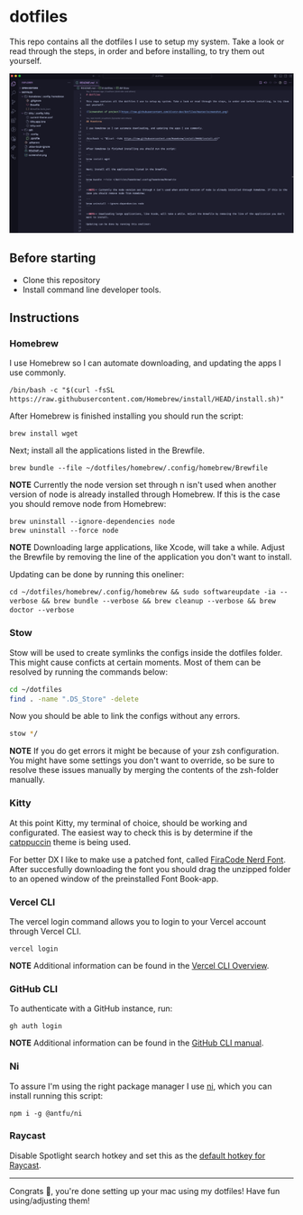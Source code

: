 # dotfiles

This repo contains all the dotfiles I use to setup my system. Take a look or read through the steps, in order and before installing, to try them out yourself.

![Screenshot of project](https://raw.githubusercontent.com/slvstr-dev/dotfiles/master/screenshot.png)

## Before starting

- Clone this repository
- Install command line developer tools.

## Instructions

### Homebrew

I use Homebrew so I can automate downloading, and updating the apps I use commonly.

```
/bin/bash -c "$(curl -fsSL https://raw.githubusercontent.com/Homebrew/install/HEAD/install.sh)"
```

After Homebrew is finished installing you should run the script:

```
brew install wget
```

Next; install all the applications listed in the Brewfile.

```
brew bundle --file ~/dotfiles/homebrew/.config/homebrew/Brewfile
```

**NOTE** Currently the node version set through n isn't used when another version of node is already installed through Homebrew. If this is the case you should remove node from Homebrew:

```
brew uninstall --ignore-dependencies node
brew uninstall --force node
```

**NOTE** Downloading large applications, like Xcode, will take a while. Adjust the Brewfile by removing the line of the application you don't want to install.

Updating can be done by running this oneliner:

```
cd ~/dotfiles/homebrew/.config/homebrew && sudo softwareupdate -ia --verbose && brew bundle --verbose && brew cleanup --verbose && brew doctor --verbose
```

### Stow

Stow will be used to create symlinks the configs inside the dotfiles folder. This might cause conficts at certain moments. Most of them can be resolved by running the commands below:

```sh
cd ~/dotfiles
find . -name ".DS_Store" -delete
```

Now you should be able to link the configs without any errors.

```sh
stow */
```

**NOTE** If you do get errors it might be because of your zsh configuration. You might have some settings you don't want to override, so be sure to resolve these issues manually by merging the contents of the zsh-folder manually.

### Kitty

At this point Kitty, my terminal of choice, should be working and configurated. The easiest way to check this is by determine if the [catppuccin](https://github.com/catppuccin/kitty) theme is being used.

For better DX I like to make use a patched font, called [FiraCode Nerd Font](https://www.nerdfonts.com/font-downloads). After succesfully downloading the font you should drag the unzipped folder to an opened window of the preinstalled Font Book-app.

### Vercel CLI

The vercel login command allows you to login to your Vercel account through Vercel CLI.

```
vercel login
```

**NOTE** Additional information can be found in the [Vercel CLI Overview](https://vercel.com/docs/cli).

### GitHub CLI

To authenticate with a GitHub instance, run:

```
gh auth login
```

**NOTE** Additional information can be found in the [GitHub CLI manual](https://cli.github.com/manual/).

### Ni

To assure I'm using the right package manager I use [ni](https://github.com/antfu/ni), which you can install running this script:

```
npm i -g @antfu/ni
```

### Raycast

Disable Spotlight search hotkey and set this as the [default hotkey for Raycast](https://manual.raycast.com/hotkey).

---

Congrats 🎉, you're done setting up your mac using my dotfiles! Have fun using/adjusting them!
